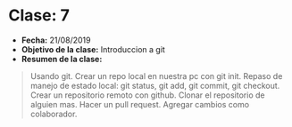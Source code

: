 # Clase: 7
* **Fecha:** 21/08/2019
* **Objetivo de la clase:** Introduccion a git
* **Resumen de la clase:**
> Usando git. Crear un repo local en nuestra pc con git init. Repaso de manejo de estado local: git status, git add, git commit, git checkout. Crear un repositorio remoto con github. Clonar el repositorio de alguien mas. Hacer un pull request. Agregar cambios como colaborador. 